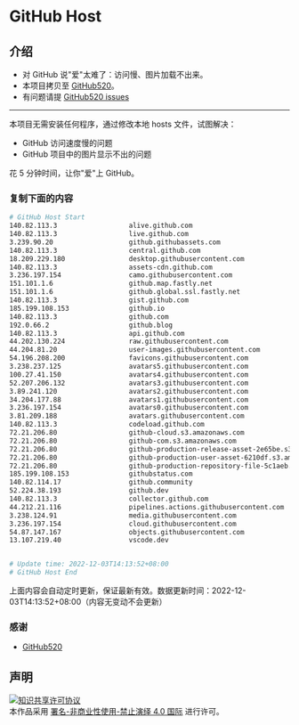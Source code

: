 # GitHub Host
## 介绍
- 对 GitHub 说"爱"太难了：访问慢、图片加载不出来。
- 本项目拷贝至 [GitHub520](https://github.com/521xueweihan/GitHub520)。
- 有问题请提 [GitHub520 issues](https://github.com/521xueweihan/GitHub520/issues/new)

---

本项目无需安装任何程序，通过修改本地 hosts 文件，试图解决：
- GitHub 访问速度慢的问题
- GitHub 项目中的图片显示不出的问题

花 5 分钟时间，让你"爱"上 GitHub。

### 复制下面的内容
```bash
# GitHub Host Start
140.82.113.3                  alive.github.com
140.82.113.3                  live.github.com
3.239.90.20                   github.githubassets.com
140.82.113.3                  central.github.com
18.209.229.180                desktop.githubusercontent.com
140.82.113.3                  assets-cdn.github.com
3.236.197.154                 camo.githubusercontent.com
151.101.1.6                   github.map.fastly.net
151.101.1.6                   github.global.ssl.fastly.net
140.82.113.3                  gist.github.com
185.199.108.153               github.io
140.82.113.3                  github.com
192.0.66.2                    github.blog
140.82.113.3                  api.github.com
44.202.130.224                raw.githubusercontent.com
44.204.81.20                  user-images.githubusercontent.com
54.196.208.200                favicons.githubusercontent.com
3.238.237.125                 avatars5.githubusercontent.com
100.27.41.150                 avatars4.githubusercontent.com
52.207.206.132                avatars3.githubusercontent.com
3.89.241.120                  avatars2.githubusercontent.com
34.204.177.88                 avatars1.githubusercontent.com
3.236.197.154                 avatars0.githubusercontent.com
3.81.209.188                  avatars.githubusercontent.com
140.82.113.3                  codeload.github.com
72.21.206.80                  github-cloud.s3.amazonaws.com
72.21.206.80                  github-com.s3.amazonaws.com
72.21.206.80                  github-production-release-asset-2e65be.s3.amazonaws.com
72.21.206.80                  github-production-user-asset-6210df.s3.amazonaws.com
72.21.206.80                  github-production-repository-file-5c1aeb.s3.amazonaws.com
185.199.108.153               githubstatus.com
140.82.114.17                 github.community
52.224.38.193                 github.dev
140.82.113.3                  collector.github.com
44.212.21.116                 pipelines.actions.githubusercontent.com
3.238.124.91                  media.githubusercontent.com
3.236.197.154                 cloud.githubusercontent.com
54.87.147.167                 objects.githubusercontent.com
13.107.219.40                 vscode.dev


# Update time: 2022-12-03T14:13:52+08:00
# GitHub Host End

```
上面内容会自动定时更新，保证最新有效。数据更新时间：2022-12-03T14:13:52+08:00（内容无变动不会更新）

### 感谢

- [GitHub520](https://github.com/521xueweihan/GitHub520)

## 声明
<a rel="license" href="https://creativecommons.org/licenses/by-nc-nd/4.0/deed.zh"><img alt="知识共享许可协议" style="border-width: 0" src="https://licensebuttons.net/l/by-nc-nd/4.0/88x31.png"></a><br>本作品采用 <a rel="license" href="https://creativecommons.org/licenses/by-nc-nd/4.0/deed.zh">署名-非商业性使用-禁止演绎 4.0 国际</a> 进行许可。